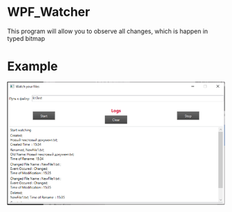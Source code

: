 # WPF_Watcher
This program will allow you to observe all changes, which is happen in typed bitmap

# Example
![Img alt](WPF_Watcher/Resources/Pict/1.PNG)
